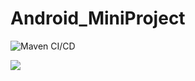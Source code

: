 # Android_MiniProject

![Maven CI/CD](https://github.com/99002527/Android_MiniProject/workflows/Maven%20CI/CD/badge.svg)

<img src="https://img.shields.io/npm/dy/abhishek">
